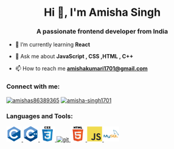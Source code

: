 

<h1 align="center">Hi 👋, I'm Amisha Singh</h1>
<h3 align="center">A passionate frontend developer from India</h3>

<!--<p align="left"> <img src="https://komarev.com/ghpvc/?username=amisha1703&label=Profile%20views&color=0e75b6&style=flat" alt="amisha1703" /> </p>--->

- 🌱 I’m currently learning **React**

- 💬 Ask me about **JavaScript , CSS ,HTML , C++**

- 📫 How to reach me **amishakumari1701@gmail.com**

<h3 align="left">Connect with me:</h3>
<p align="left">
<a href="https://twitter.com/amishas86389365" target="blank"><img align="center" src="https://raw.githubusercontent.com/rahuldkjain/github-profile-readme-generator/master/src/images/icons/Social/twitter.svg" alt="amishas86389365" height="30" width="40" /></a>
<a href="https://linkedin.com/in/amisha-singh1701" target="blank"><img align="center" src="https://raw.githubusercontent.com/rahuldkjain/github-profile-readme-generator/master/src/images/icons/Social/linked-in-alt.svg" alt="amisha-singh1701" height="30" width="40" /></a>
</p>

<h3 align="left">Languages and Tools:</h3>
<p align="left"> <a href="https://www.cprogramming.com/" target="_blank" rel="noreferrer"> <img src="https://raw.githubusercontent.com/devicons/devicon/master/icons/c/c-original.svg" alt="c" width="40" height="40"/> </a> <a href="https://www.w3schools.com/cpp/" target="_blank" rel="noreferrer"> <img src="https://raw.githubusercontent.com/devicons/devicon/master/icons/cplusplus/cplusplus-original.svg" alt="cplusplus" width="40" height="40"/> </a> <a href="https://www.w3schools.com/css/" target="_blank" rel="noreferrer"> <img src="https://raw.githubusercontent.com/devicons/devicon/master/icons/css3/css3-original-wordmark.svg" alt="css3" width="40" height="40"/> </a> <a href="https://git-scm.com/" target="_blank" rel="noreferrer"> <img src="https://www.vectorlogo.zone/logos/git-scm/git-scm-icon.svg" alt="git" width="40" height="40"/> </a> <a href="https://www.w3.org/html/" target="_blank" rel="noreferrer"> <img src="https://raw.githubusercontent.com/devicons/devicon/master/icons/html5/html5-original-wordmark.svg" alt="html5" width="40" height="40"/> </a> <a href="https://developer.mozilla.org/en-US/docs/Web/JavaScript" target="_blank" rel="noreferrer"> <img src="https://raw.githubusercontent.com/devicons/devicon/master/icons/javascript/javascript-original.svg" alt="javascript" width="40" height="40"/> </a> <a href="https://www.mysql.com/" target="_blank" rel="noreferrer"> <img src="https://raw.githubusercontent.com/devicons/devicon/master/icons/mysql/mysql-original-wordmark.svg" alt="mysql" width="40" height="40"/> </a> </p>

<!--<p><img align="left" src="https://github-readme-stats.vercel.app/api/top-langs?username=amisha1703&show_icons=true&locale=en&layout=compact" alt="amisha1703" /></p>

<p>&nbsp;<img align="center" src="https://github-readme-stats.vercel.app/api?username=amisha1703&show_icons=true&locale=en" alt="amisha1703" /></p>

<p><img align="center" src="https://github-readme-streak-stats.herokuapp.com/?user=amisha1703&" alt="amisha1703" /></p> --->


